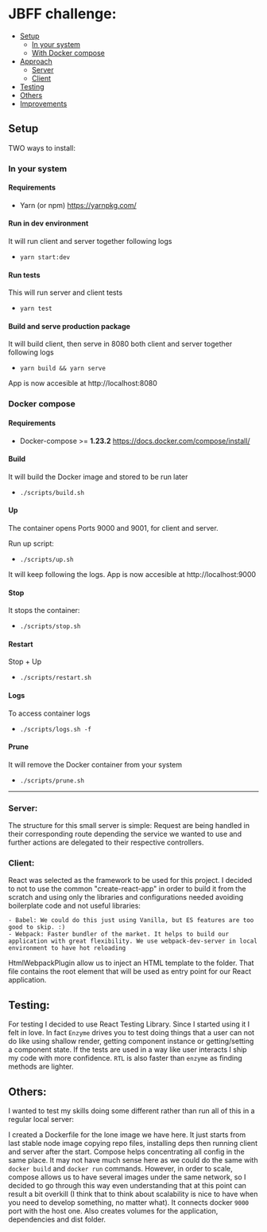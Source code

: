 
# JBFF challenge:

- [Setup](#setup)
    - [In your system](#in-your-system)
    - [With Docker compose](#docker-compose)
- [Approach](#architecture)
	- [Server](#server)
	- [Client](#client)
- [Testing](#testing)
- [Others](#others)
- [Improvements](#improvements)



## Setup

TWO ways to install:

### In your system

#### Requirements

- Yarn (or npm)
https://yarnpkg.com/

#### Run in dev environment

It will run client and server together following logs
- `yarn start:dev`

#### Run tests
This will run server and client tests
- `yarn test`

#### Build and serve production package

It will build client, then serve in 8080 both client and server together following logs
- `yarn build && yarn serve`

App is now accesible at http://localhost:8080


### Docker compose

#### Requirements

- Docker-compose >= **1.23.2**
https://docs.docker.com/compose/install/


#### Build

It will build the Docker image and stored to be run later

- `./scripts/build.sh`

#### Up

The container opens Ports 9000 and 9001, for client and server.

Run up script:

- `./scripts/up.sh`

It will keep following the logs.
App is now accesible at http://localhost:9000

#### Stop

It stops the container: 

- `./scripts/stop.sh`

#### Restart

Stop + Up

- `./scripts/restart.sh`

#### Logs

To access container logs

- `./scripts/logs.sh -f`

#### Prune

It will remove the Docker container from your system

- `./scripts/prune.sh`

---


### Server:
The structure for this small server is simple: Request are being handled in their corresponding route depending the service we wanted to use and further actions are delegated to their respective controllers.


### Client:

React was selected as the framework to be used for this project. I decided to not to use the common "create-react-app" in order to build it from the scratch and using only the libraries and configurations needed avoiding boilerplate code and not useful libraries:

	- Babel: We could do this just using Vanilla, but ES features are too good to skip. :)
	- Webpack: Faster bundler of the market. It helps to build our application with great flexibility. We use webpack-dev-server in local environment to have hot reloading
HtmlWebpackPlugin allow us to inject an HTML template to the folder. That file contains the root element that will be used as entry point for our React application.

## Testing: 

For testing I decided to use React Testing Library. Since I started using it I felt in love. In fact `Enzyme` drives you to test doing things that a user can not do like using shallow render, getting component instance or getting/setting a component state. If the tests are used in a way like user interacts I ship my code with more confidence.
`RTL` is also faster than `enzyme` as finding methods are lighter.

## Others: 
I wanted to test my skills doing some different rather than run all of this in a regular local server: 

I created a Dockerfile for the lone image we have here. It just starts from last stable node image copying repo files, installing deps then running client and server after the start. Compose helps concentrating all config in the same place. It may not have much sense here as we could do the same with `docker build` and `docker run` commands. However, in order to scale, compose allows us to have several images under the same network, so I decided to go through this way even understanding that at this point can result a bit overkill (I think that to think about scalability is nice to have when you need to develop something, no matter what).
It connects docker `9000` port with the host one. Also creates volumes for the application, dependencies and dist folder.
